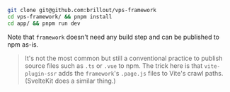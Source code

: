 ```bash
git clone git@github.com:brillout/vps-framework
cd vps-framework/ && pnpm install
cd app/ && pnpm run dev
```

Note that `framework` doesn't need any build step and can be published to npm as-is.

> It's not the most common but still a conventional practice to publish source files such as `.ts` or `.vue` to npm. The trick here is that `vite-plugin-ssr` adds the `framework`'s `.page.js` files to Vite's crawl paths. (SvelteKit does a similar thing.)
